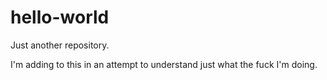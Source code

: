 # hello-world
Just another repository.

I'm adding to this in an attempt to understand just what the fuck I'm doing.

